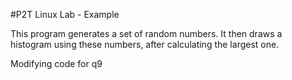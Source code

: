 #P2T Linux Lab - Example

This program generates a set of random numbers. It then draws a histogram using these numbers, after calculating the largest one.

Modifying code for q9